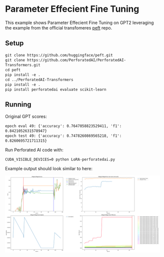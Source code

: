 # Parameter Effecient Fine Tuning

This example shows Parameter Effecient Fine Tuning on GPT2 leveraging the example from the official transfomeres [peft](https://github.com/huggingface/peft/tree/main) repo.

## Setup

    git clone https://github.com/huggingface/peft.git
    git clone https://github.com/PerforatedAI/PerforatedAI-Transformers.git
    cd peft
    pip install -e .
    cd ../PerforatedAI-Transformers
    pip install -e .
    pip install perforatedai evaluate scikit-learn 

## Running

Original GPT scores:
    
    epoch eval 49: {'accuracy': 0.7647058823529411, 'f1': 0.8421052631578947}
    epoch test 49: {'accuracy': 0.7478260869565218, 'f1': 0.8260695721711315}

Run Perforated AI code with:

    CUDA_VISIBLE_DEVICES=0 python LoRA-perforatedai.py

Example output should look similar to here:

![GPT2 output](ExampleOutput.png "ExampleOutput")

